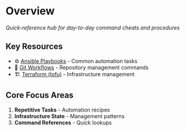 # Overview

*Quick-reference hub for day-to-day command cheats and procedures*

## Key Resources
- ⚙️ [Ansible Playbooks](ansible.md) - Common automation tasks
- 🌿 [Git Workflows](git.md) - Repository management commands
- 🏗️ [Terraform (tofu)](tofu.md) - Infrastructure management

## Core Focus Areas
1. **Repetitive Tasks** - Automation recipes
2. **Infrastructure State** - Management patterns
3. **Command References** - Quick lookups
